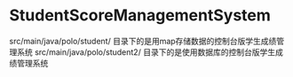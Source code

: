 # StudentScoreManagementSystem
src/main/java/polo/student/ 目录下的是用map存储数据的控制台版学生成绩管理系统
src/main/java/polo/student2/ 目录下的是使用数据库的控制台版学生成绩管理系统
